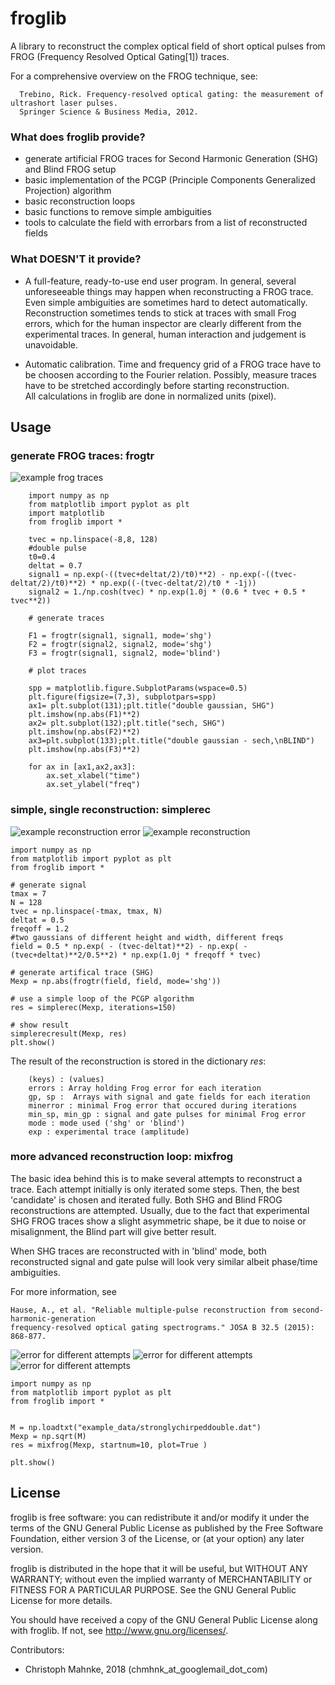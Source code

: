 # froglib

A library to reconstruct the complex optical field of short optical pulses from FROG 
(Frequency Resolved Optical Gating[1]) traces.

For a comprehensive overview on the FROG technique, see: 
```
  Trebino, Rick. Frequency-resolved optical gating: the measurement of ultrashort laser pulses. 
  Springer Science & Business Media, 2012.
```
### What does froglib provide?

 - generate artificial FROG traces for Second Harmonic Generation (SHG) and Blind FROG setup
 - basic implementation of the PCGP (Principle Components Generalized
Projection) algorithm
 - basic reconstruction loops 
 - basic functions to remove simple ambiguities
 - tools to calculate the field with errorbars from a list of reconstructed fields
 
 ### What DOESN'T it provide?
  
 - A full-feature, ready-to-use end user program. In general, several unforeseeable things may happen
   when reconstructing a FROG trace. Even simple ambiguities are sometimes hard to detect automatically.
   Reconstruction sometimes tends to stick at traces with small Frog errors, which for the human inspector
    are clearly different from the experimental traces. In general, human interaction and judgement is unavoidable. 

 - Automatic calibration. Time and frequency grid of a FROG trace have to be choosen according to the Fourier 
   relation. Possibly, measure traces have to be stretched accordingly before starting reconstruction.  
   All calculations in froglib are done in normalized units (pixel).
   

## Usage

### generate FROG traces: **frogtr**
 ![example frog traces](examples/pics/example_traces.png)    
```
    import numpy as np
    from matplotlib import pyplot as plt
    import matplotlib
    from froglib import *
    
    tvec = np.linspace(-8,8, 128)
    #double pulse
    t0=0.4
    deltat = 0.7
    signal1 = np.exp(-((tvec+deltat/2)/t0)**2) - np.exp(-((tvec-deltat/2)/t0)**2) * np.exp((-(tvec-deltat/2)/t0 * -1j))
    signal2 = 1./np.cosh(tvec) * np.exp(1.0j * (0.6 * tvec + 0.5 * tvec**2))
    
    # generate traces
    
    F1 = frogtr(signal1, signal1, mode='shg')
    F2 = frogtr(signal2, signal2, mode='shg')
    F3 = frogtr(signal1, signal2, mode='blind')
    
    # plot traces
    
    spp = matplotlib.figure.SubplotParams(wspace=0.5)
    plt.figure(figsize=(7,3), subplotpars=spp)
    ax1= plt.subplot(131);plt.title("double gaussian, SHG")
    plt.imshow(np.abs(F1)**2)
    ax2= plt.subplot(132);plt.title("sech, SHG")
    plt.imshow(np.abs(F2)**2)
    ax3=plt.subplot(133);plt.title("double gaussian - sech,\nBLIND")
    plt.imshow(np.abs(F3)**2)
    
    for ax in [ax1,ax2,ax3]:
        ax.set_xlabel("time")
        ax.set_ylabel("freq")
```
   



   

### simple, single reconstruction: **simplerec**
 ![example reconstruction error](examples/pics/rec_artif_shg0.png)
 ![example reconstruction](examples/pics/rec_artif_shg.png)
```
import numpy as np
from matplotlib import pyplot as plt
from froglib import *

# generate signal
tmax = 7
N = 128
tvec = np.linspace(-tmax, tmax, N)
deltat = 0.5
freqoff = 1.2
#two gaussians of different height and width, different freqs
field = 0.5 * np.exp( - (tvec-deltat)**2) - np.exp( - (tvec+deltat)**2/0.5**2) * np.exp(1.0j * freqoff * tvec)

# generate artifical trace (SHG)
Mexp = np.abs(frogtr(field, field, mode='shg'))

# use a simple loop of the PCGP algorithm
res = simplerec(Mexp, iterations=150)

# show result
simplerecresult(Mexp, res)
plt.show()
```

The result of the reconstruction is stored in the dictionary *res*:

``` 
    (keys) : (values)
    errors : Array holding Frog error for each iteration
    gp, sp :  Arrays with signal and gate fields for each iteration
    minerror : minimal Frog error that occured during iterations
    min_sp, min_gp : signal and gate pulses for minimal Frog error
    mode : mode used ('shg' or 'blind')
    exp : experimental trace (amplitude)
```


### more advanced reconstruction loop: mixfrog

The basic idea behind this is to make several attempts to reconstruct a trace.
Each attempt initially is only iterated some steps. Then, the best 'candidate' is 
chosen and iterated fully.
Both SHG and Blind FROG reconstructions are attempted. Usually, due to the fact that
experimental SHG FROG traces show a slight asymmetric shape, be it due to noise or misalignment,
the Blind part will give better result.

When SHG traces are reconstructed with in 'blind' mode, both reconstructed signal and gate pulse
will look very similar albeit phase/time ambiguities.

For more information, see 

```
Hause, A., et al. "Reliable multiple-pulse reconstruction from second-harmonic-generation 
frequency-resolved optical gating spectrograms." JOSA B 32.5 (2015): 868-877.
``` 

![error for different attempts](examples/pics/mix0.png)
![error for different attempts](examples/pics/mix1.png)
![error for different attempts](examples/pics/mix2.png)
```
import numpy as np
from matplotlib import pyplot as plt
from froglib import *


M = np.loadtxt("example_data/stronglychirpeddouble.dat")
Mexp = np.sqrt(M)
res = mixfrog(Mexp, startnum=10, plot=True )

plt.show()
```


## License

froglib is free software: you can redistribute it and/or modify
it under the terms of the GNU General Public License as published by
the Free Software Foundation, either version 3 of the License, or
(at your option) any later version.

froglib is distributed in the hope that it will be useful,
but WITHOUT ANY WARRANTY; without even the implied warranty of
MERCHANTABILITY or FITNESS FOR A PARTICULAR PURPOSE.  See the
GNU General Public License for more details.

You should have received a copy of the GNU General Public License
along with froglib.  If not, see <http://www.gnu.org/licenses/>.

Contributors:

* Christoph Mahnke, 2018      (chmhnk_at_googlemail_dot_com)